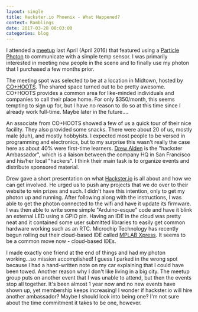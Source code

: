 ```yaml
---
layout: single
title: Hackster.io Phoenix - What Happened?
context: Ramblings
date: 2017-03-28 08:03:00
categories: blog
---
```


I attended a [meetup](https://www.meetup.com/hacksterlivephx/events/227876099/) last April (April 2016) that featured using a [Particle Photon](https://store.particle.io/collections/photon) to communicate with a simple temp sensor. I was primarily interested in meeting new people in the scene and to finally use my photon that I purchased a few months prior. 

The meeting spot was selected to be at a location in Midtown, hosted by [CO+HOOTS](https://cohoots.com/). The shared space turned out to be pretty awesome. CO+HOOTS provides a common area for like-minded individuals and companies to call their place home. For only $350/month, this seems tempting to sign up for, but I have no reason to do so at this time since I already work full-time. Maybe later in the future....

An associate from CO+HOOTS showed a few of us a quick tour of their nice facility. They also provided some snacks. There were about 20 of us, mostly male (duh), and mostly hobbyists. I expected most people to be versed in programming and electronics, but to my surprise this wasn't really the case here as about 40% were first-time learners. [Drew Alden](https://www.meetup.com/hacksterlivephx/members/14491872/) is the "hackster Ambassador", which is a liaison between the company HQ in San Francisco and his/her local "hackers". I think their main task is to organize events and distribute sponsored material. 

 Drew gave a short presentation on what [Hackster.io](hackster.io) is all about and how we can get involved. He urged us to push any projects that we do over to their website to win prizes and such. I didn't have this intention, only to get my photon up and running. After following along with the instructions, I was able to get the photon connected to the wifi and have it update its firmware. I was then able to write some simple "Arduino-esque" code and have it blink an external LED using a GPIO pin. Having an IDE in the cloud was pretty neat and it contained some user submitted libraries to easily get common hardware working such as an RTC. Microchip Technology has recently begun rolling out their cloud-based IDE called [MPLAB Xpress](www.microchip.com/mplab/mplab-xpress). It seems to be a common move now - cloud-based IDEs. 
 
 I made exactly one friend at the end of things and had my photon working...so mission accomplished! I guess I parked in the wrong spot because I had a hand-written note on my car explaining that I could have been towed. Another reason why I don't like living in a big city. The meetup group puts on another event that I was unable to attend, but then the events stop all together. It's been almost 1 year now and no new events have shown up, yet membership keeps increasing! I wonder if hackster.io will hire another ambassador? Maybe I should look into being one? I'm not sure about the time commitment it takes to be one, however. 


